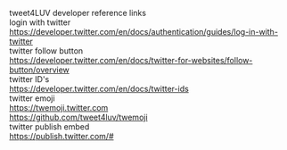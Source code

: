 tweet4LUV developer reference links <br />
login with twitter <br />
https://developer.twitter.com/en/docs/authentication/guides/log-in-with-twitter <br />
twitter follow button <br />
https://developer.twitter.com/en/docs/twitter-for-websites/follow-button/overview <br />
twitter ID's <br />
https://developer.twitter.com/en/docs/twitter-ids <br />
twitter emoji <br />
https://twemoji.twitter.com  <br />
https://github.com/tweet4luv/twemoji <br />
twitter publish embed <br />
https://publish.twitter.com/# <br />


